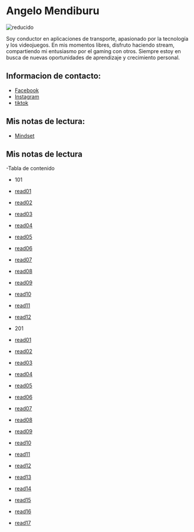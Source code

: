 # Angelo Mendiburu


![reducido](https://github.com/user-attachments/assets/171e4f8a-6f41-40b7-a055-98907ca09cf7)

Soy conductor en aplicaciones de transporte, apasionado por la tecnología y los videojuegos. En mis momentos libres, disfruto haciendo stream, compartiendo mi entusiasmo por el gaming con otros. Siempre estoy en busca de nuevas oportunidades de aprendizaje y crecimiento personal.

## Informacion de contacto:

- [Facebook](https://www.facebook.com/obserproducciones)
- [Instagram](https://www.instagram.com/angelo.mendiburu/)
- [tiktok](https://www.tiktok.com/@obser_producciones)
  
## Mis notas de lectura:

- [Mindset](./Mindset.md)

## Mis notas de lectura
 
 -Tabla de contenido 
 
 - 101
 - [read01](./101/read01.md)
 - [read02](./101/read02.md)
 - [read03](./101/read03.md)
 - [read04](./101/read04.md)
 - [read05](./101/read05.md)
 - [read06](./101/read06.md)
 - [read07](./101/read07.md)
 - [read08](./101/read08.md)
 - [read09](./101/read09.md)
 - [read10](./101/read10.md)
 - [read11](./101/read11.md)
 - [read12](./101/read12.md)

- 201
 - [read01](./201/read01.md)
 - [read02](./201/read02.md)
 - [read03](./201/read03.md)
 - [read04](./201/read04.md)
 - [read05](./201/read05.md)
 - [read06](./201/read06.md)
 - [read07](./201/read07.md)
 - [read08](./201/read08.md)
 - [read09](./201/read09.md)
 - [read10](./201/read10.md)
 - [read11](./201/read11.md)
 - [read12](./201/read12.md)
 - [read13](./201/read13.md)
 - [read14](./201/read14.md)
 - [read15](./201/read15.md)
 - [read16](./201/read16.md)
 - [read17](./201/read17.md)
